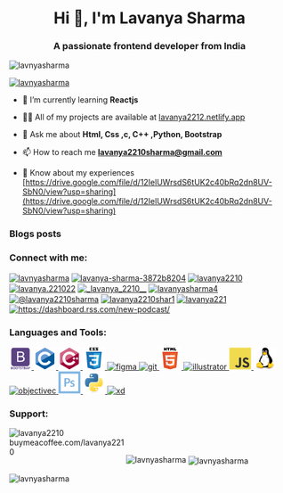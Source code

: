 <h1 align="center">Hi 👋, I'm Lavanya Sharma</h1>
<h3 align="center">A passionate frontend developer from India</h3>

<p align="left"> <img src="https://komarev.com/ghpvc/?username=lavnyasharma&label=Profile%20views&color=0e75b6&style=flat" alt="lavnyasharma" /> </p>

<p align="left"> <a href="https://github.com/ryo-ma/github-profile-trophy"><img src="https://github-profile-trophy.vercel.app/?username=lavnyasharma" alt="lavnyasharma" /></a> </p>

- 🌱 I’m currently learning **Reactjs**

- 👨‍💻 All of my projects are available at [lavanya2212.netlify.app](http://lavanya2212.netlify.app)

- 💬 Ask me about **Html, Css ,c, C++ ,Python, Bootstrap**

- 📫 How to reach me **lavanya2210sharma@gmail.com**

- 📄 Know about my experiences [https://drive.google.com/file/d/12IelUWrsdS6tUK2c40bRq2dn8UV-SbN0/view?usp=sharing](https://drive.google.com/file/d/12IelUWrsdS6tUK2c40bRq2dn8UV-SbN0/view?usp=sharing)

### Blogs posts
<!-- BLOG-POST-LIST:START -->
<!-- BLOG-POST-LIST:END -->

<h3 align="left">Connect with me:</h3>
<p align="left">
<a href="https://dev.to/lavnyasharma" target="blank"><img align="center" src="https://cdn.jsdelivr.net/npm/simple-icons@3.0.1/icons/dev-dot-to.svg" alt="lavnyasharma" height="30" width="40" /></a>
<a href="https://linkedin.com/in/lavanya-sharma-3872b8204" target="blank"><img align="center" src="https://raw.githubusercontent.com/rahuldkjain/github-profile-readme-generator/master/src/images/icons/Social/linked-in-alt.svg" alt="lavanya-sharma-3872b8204" height="30" width="40" /></a>
<a href="https://stackoverflow.com/users/lavanya2210" target="blank"><img align="center" src="https://raw.githubusercontent.com/rahuldkjain/github-profile-readme-generator/master/src/images/icons/Social/stack-overflow.svg" alt="lavanya2210" height="30" width="40" /></a>
<a href="https://fb.com/lavanya.221022" target="blank"><img align="center" src="https://raw.githubusercontent.com/rahuldkjain/github-profile-readme-generator/master/src/images/icons/Social/facebook.svg" alt="lavanya.221022" height="30" width="40" /></a>
<a href="https://instagram.com/_lavanya_2210__" target="blank"><img align="center" src="https://raw.githubusercontent.com/rahuldkjain/github-profile-readme-generator/master/src/images/icons/Social/instagram.svg" alt="_lavanya_2210__" height="30" width="40" /></a>
<a href="https://www.behance.net/lavanyasharma4" target="blank"><img align="center" src="https://raw.githubusercontent.com/rahuldkjain/github-profile-readme-generator/master/src/images/icons/Social/behance.svg" alt="lavanyasharma4" height="30" width="40" /></a>
<a href="https://medium.com/@lavanya2210sharma" target="blank"><img align="center" src="https://raw.githubusercontent.com/rahuldkjain/github-profile-readme-generator/master/src/images/icons/Social/medium.svg" alt="@lavanya2210sharma" height="30" width="40" /></a>
<a href="https://www.hackerrank.com/lavanya2210shar1" target="blank"><img align="center" src="https://raw.githubusercontent.com/rahuldkjain/github-profile-readme-generator/master/src/images/icons/Social/hackerrank.svg" alt="lavanya2210shar1" height="30" width="40" /></a>
<a href="https://auth.geeksforgeeks.org/user/lavanya221" target="blank"><img align="center" src="https://raw.githubusercontent.com/rahuldkjain/github-profile-readme-generator/master/src/images/icons/Social/geeks-for-geeks.svg" alt="lavanya221" height="30" width="40" /></a>
<a href="/https://dashboard.rss.com/new-podcast/" target="blank"><img align="center" src="https://raw.githubusercontent.com/rahuldkjain/github-profile-readme-generator/master/src/images/icons/Social/rss.svg" alt="https://dashboard.rss.com/new-podcast/" height="30" width="40" /></a>
</p>

<h3 align="left">Languages and Tools:</h3>
<p align="left"> <a href="https://getbootstrap.com" target="_blank"> <img src="https://raw.githubusercontent.com/devicons/devicon/master/icons/bootstrap/bootstrap-plain-wordmark.svg" alt="bootstrap" width="40" height="40"/> </a> <a href="https://www.cprogramming.com/" target="_blank"> <img src="https://raw.githubusercontent.com/devicons/devicon/master/icons/c/c-original.svg" alt="c" width="40" height="40"/> </a> <a href="https://www.w3schools.com/cpp/" target="_blank"> <img src="https://raw.githubusercontent.com/devicons/devicon/master/icons/cplusplus/cplusplus-original.svg" alt="cplusplus" width="40" height="40"/> </a> <a href="https://www.w3schools.com/css/" target="_blank"> <img src="https://raw.githubusercontent.com/devicons/devicon/master/icons/css3/css3-original-wordmark.svg" alt="css3" width="40" height="40"/> </a> <a href="https://www.figma.com/" target="_blank"> <img src="https://www.vectorlogo.zone/logos/figma/figma-icon.svg" alt="figma" width="40" height="40"/> </a> <a href="https://git-scm.com/" target="_blank"> <img src="https://www.vectorlogo.zone/logos/git-scm/git-scm-icon.svg" alt="git" width="40" height="40"/> </a> <a href="https://www.w3.org/html/" target="_blank"> <img src="https://raw.githubusercontent.com/devicons/devicon/master/icons/html5/html5-original-wordmark.svg" alt="html5" width="40" height="40"/> </a> <a href="https://www.adobe.com/in/products/illustrator.html" target="_blank"> <img src="https://www.vectorlogo.zone/logos/adobe_illustrator/adobe_illustrator-icon.svg" alt="illustrator" width="40" height="40"/> </a> <a href="https://developer.mozilla.org/en-US/docs/Web/JavaScript" target="_blank"> <img src="https://raw.githubusercontent.com/devicons/devicon/master/icons/javascript/javascript-original.svg" alt="javascript" width="40" height="40"/> </a> <a href="https://www.linux.org/" target="_blank"> <img src="https://raw.githubusercontent.com/devicons/devicon/master/icons/linux/linux-original.svg" alt="linux" width="40" height="40"/> </a> <a href="https://developer.apple.com/library/archive/documentation/Cocoa/Conceptual/ProgrammingWithObjectiveC/Introduction/Introduction.html" target="_blank"> <img src="https://www.vectorlogo.zone/logos/apple_objectivec/apple_objectivec-icon.svg" alt="objectivec" width="40" height="40"/> </a> <a href="https://www.photoshop.com/en" target="_blank"> <img src="https://raw.githubusercontent.com/devicons/devicon/master/icons/photoshop/photoshop-line.svg" alt="photoshop" width="40" height="40"/> </a> <a href="https://www.python.org" target="_blank"> <img src="https://raw.githubusercontent.com/devicons/devicon/master/icons/python/python-original.svg" alt="python" width="40" height="40"/> </a> <a href="https://www.adobe.com/products/xd.html" target="_blank"> <img src="https://cdn.worldvectorlogo.com/logos/adobe-xd.svg" alt="xd" width="40" height="40"/> </a> </p>


<h3 align="left">Support:</h3>
<p><a href="https://www.buymeacoffee.com/lavanya2210 buymeacoffee.com/lavanya2210 "> <img align="left" src="https://cdn.buymeacoffee.com/buttons/v2/default-yellow.png" height="50" width="210" alt="lavanya2210 buymeacoffee.com/lavanya2210 " /></a></p><br><br>


<p><img align="left" src="https://github-readme-stats.vercel.app/api/top-langs?username=lavnyasharma&show_icons=true&locale=en&layout=compact" alt="lavnyasharma" /></p>

<p>&nbsp;<img align="center" src="https://github-readme-stats.vercel.app/api?username=lavnyasharma&show_icons=true&locale=en" alt="lavnyasharma" /></p>

<p><img align="center" src="https://github-readme-streak-stats.herokuapp.com/?user=lavnyasharma&" alt="lavnyasharma" /></p>


